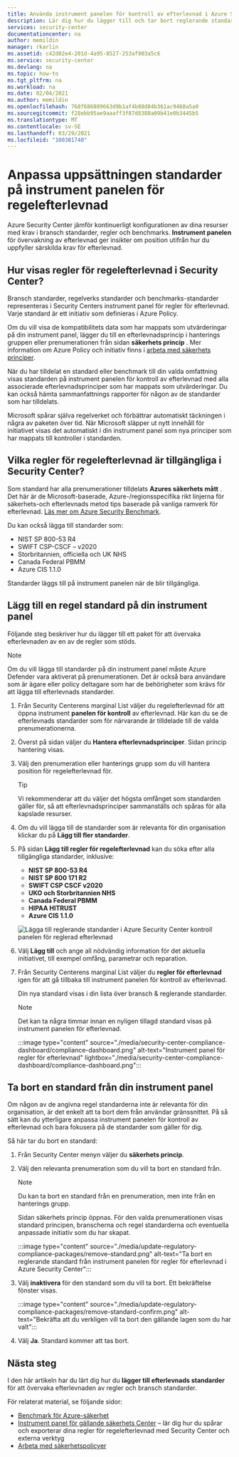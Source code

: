 ```yaml
---
title: Använda instrument panelen för kontroll av efterlevnad i Azure Security Center
description: Lär dig hur du lägger till och tar bort reglerande standarder från instrument panelen för kontroll av efterlevnad i Security Center
services: security-center
documentationcenter: na
author: memildin
manager: rkarlin
ms.assetid: c42d02e4-201d-4a95-8527-253af903a5c6
ms.service: security-center
ms.devlang: na
ms.topic: how-to
ms.tgt_pltfrm: na
ms.workload: na
ms.date: 02/04/2021
ms.author: memildin
ms.openlocfilehash: 768f686889663d9b1af4b88d84b361ac9460a5a0
ms.sourcegitcommit: f28ebb95ae9aaaff3f87d8388a09b41e0b3445b5
ms.translationtype: MT
ms.contentlocale: sv-SE
ms.lasthandoff: 03/29/2021
ms.locfileid: "100381740"
---
```

# <a name="customize-the-set-of-standards-in-your-regulatory-compliance-dashboard"></a>Anpassa uppsättningen standarder på instrument panelen för regelefterlevnad

Azure Security Center jämför kontinuerligt konfigurationen av dina resurser med krav i bransch standarder, regler och benchmarks. **Instrument panelen** för övervakning av efterlevnad ger insikter om position utifrån hur du uppfyller särskilda krav för efterlevnad.


## <a name="how-are-regulatory-compliance-standards-represented-in-security-center"></a>Hur visas regler för regelefterlevnad i Security Center?

Bransch standarder, regelverks standarder och benchmarks-standarder representeras i Security Centers instrument panel för regler för efterlevnad. Varje standard är ett initiativ som definieras i Azure Policy.

Om du vill visa de kompatibilitets data som har mappats som utvärderingar på din instrument panel, lägger du till en efterlevnadsprincip i hanterings gruppen eller prenumerationen från sidan **säkerhets princip** . Mer information om Azure Policy och initiativ finns i [arbeta med säkerhets principer](tutorial-security-policy.md).

När du har tilldelat en standard eller benchmark till din valda omfattning visas standarden på instrument panelen för kontroll av efterlevnad med alla associerade efterlevnadsprinciper som har mappats som utvärderingar. Du kan också hämta sammanfattnings rapporter för någon av de standarder som har tilldelats.

Microsoft spårar själva regelverket och förbättrar automatiskt täckningen i några av paketen över tid. När Microsoft släpper ut nytt innehåll för initiativet visas det automatiskt i din instrument panel som nya principer som har mappats till kontroller i standarden.


## <a name="what-regulatory-compliance-standards-are-available-in-security-center"></a>Vilka regler för regelefterlevnad är tillgängliga i Security Center?

Som standard har alla prenumerationer tilldelats **Azures säkerhets mått** . Det här är de Microsoft-baserade, Azure-/regionsspecifika rikt linjerna för säkerhets-och efterlevnads metod tips baserade på vanliga ramverk för efterlevnad. [Läs mer om Azure Security Benchmark](../security/benchmarks/introduction.md).

Du kan också lägga till standarder som:

- NIST SP 800-53 R4
- SWIFT CSP-CSCF – v2020
- Storbritannien, officiella och UK NHS
- Canada Federal PBMM
- Azure CIS 1.1.0

Standarder läggs till på instrument panelen när de blir tillgängliga.


## <a name="add-a-regulatory-standard-to-your-dashboard"></a>Lägg till en regel standard på din instrument panel

Följande steg beskriver hur du lägger till ett paket för att övervaka efterlevnaden av en av de regler som stöds.

> [!NOTE]
> Om du vill lägga till standarder på din instrument panel måste Azure Defender vara aktiverat på prenumerationen. Det är också bara användare som är ägare eller policy deltagare som har de behörigheter som krävs för att lägga till efterlevnads standarder. 

1. Från Security Centerens marginal List väljer du regelefterlevnad för att öppna instrument **panelen för kontroll** av efterlevnad. Här kan du se de efterlevnads standarder som för närvarande är tilldelade till de valda prenumerationerna.   

1. Överst på sidan väljer du **Hantera efterlevnadsprinciper**. Sidan princip hantering visas.

1. Välj den prenumeration eller hanterings grupp som du vill hantera position för regelefterlevnad för. 

    > [!TIP]
    > Vi rekommenderar att du väljer det högsta omfånget som standarden gäller för, så att efterlevnadsprinciper sammanställs och spåras för alla kapslade resurser. 

1. Om du vill lägga till de standarder som är relevanta för din organisation klickar du på **Lägg till fler standarder**. 

1. På sidan **Lägg till regler för regelefterlevnad** kan du söka efter alla tillgängliga standarder, inklusive:

    - **NIST SP 800-53 R4**
    - **NIST SP 800 171 R2**
    - **SWIFT CSP CSCF v2020**
    - **UKO och Storbritannien NHS**
    - **Canada Federal PBMM**
    - **HIPAA HITRUST**
    - **Azure CIS 1.1.0**
    
    ![Lägga till reglerande standarder i Azure Security Center kontroll panelen för reglerad efterlevnad](./media/update-regulatory-compliance-packages/dynamic-regulatory-compliance-additional-standards.png)

1. Välj **Lägg till** och ange all nödvändig information för det aktuella initiativet, till exempel omfång, parametrar och reparation.

1. Från Security Centerens marginal List väljer du **regler för efterlevnad** igen för att gå tillbaka till instrument panelen för kontroll av efterlevnad.

    Din nya standard visas i din lista över bransch & reglerande standarder. 

    > [!NOTE]
    > Det kan ta några timmar innan en nyligen tillagd standard visas på instrument panelen för efterlevnad.

    :::image type="content" source="./media/security-center-compliance-dashboard/compliance-dashboard.png" alt-text="Instrument panel för regler för efterlevnad" lightbox="./media/security-center-compliance-dashboard/compliance-dashboard.png":::

## <a name="remove-a-standard-from-your-dashboard"></a>Ta bort en standard från din instrument panel

Om någon av de angivna regel standarderna inte är relevanta för din organisation, är det enkelt att ta bort dem från användar gränssnittet. På så sätt kan du ytterligare anpassa instrument panelen för kontroll av efterlevnad och bara fokusera på de standarder som gäller för dig.

Så här tar du bort en standard:

1. Från Security Center menyn väljer du **säkerhets princip**.

1. Välj den relevanta prenumeration som du vill ta bort en standard från.

    > [!NOTE]
    > Du kan ta bort en standard från en prenumeration, men inte från en hanterings grupp. 

    Sidan säkerhets princip öppnas. För den valda prenumerationen visas standard principen, branscherna och regel standarderna och eventuella anpassade initiativ som du har skapat.

    :::image type="content" source="./media/update-regulatory-compliance-packages/remove-standard.png" alt-text="Ta bort en reglerande standard från instrument panelen för regler för efterlevnad i Azure Security Center":::

1. Välj **inaktivera** för den standard som du vill ta bort. Ett bekräftelse fönster visas.

    :::image type="content" source="./media/update-regulatory-compliance-packages/remove-standard-confirm.png" alt-text="Bekräfta att du verkligen vill ta bort den gällande lagen som du har valt":::

1. Välj **Ja**. Standard kommer att tas bort. 


## <a name="next-steps"></a>Nästa steg

I den här artikeln har du lärt dig hur du **lägger till efterlevnads standarder** för att övervaka efterlevnaden av regler och bransch standarder.

För relaterat material, se följande sidor:

- [Benchmark för Azure-säkerhet](../security/benchmarks/introduction.md)
- [Instrument panel för gällande säkerhets Center](security-center-compliance-dashboard.md) – lär dig hur du spårar och exporterar dina regler för regelefterlevnad med Security Center och externa verktyg
- [Arbeta med säkerhetspolicyer](tutorial-security-policy.md)